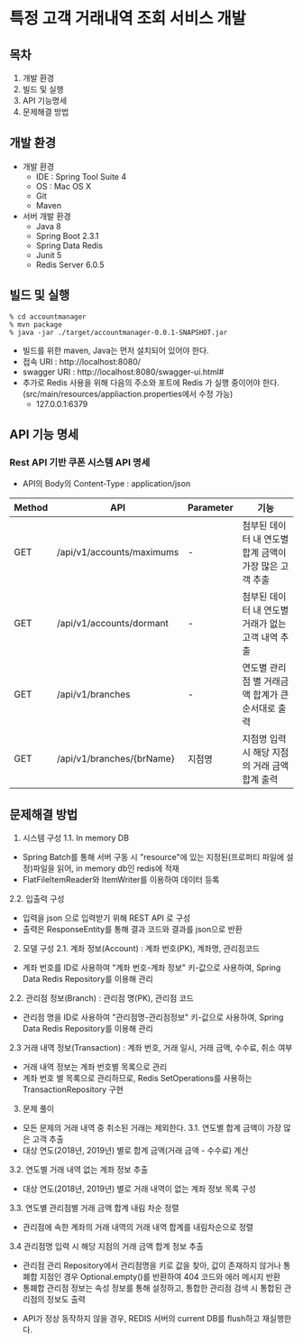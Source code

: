 # 특정 고객 거래내역 조회 서비스 개발

## 목차
1. 개발 환경
2. 빌드 및 실행
3. API 기능명세
5. 문제해결 방법

## 개발 환경
- 개발 환경
    - IDE : Spring Tool Suite 4
    - OS : Mac OS X
    - Git
    - Maven
- 서버 개발 환경
    - Java 8
    - Spring Boot 2.3.1
    - Spring Data Redis
    - Junit 5
    - Redis Server 6.0.5

## 빌드 및 실행

    % cd accountmanager
    % mvn package
    % java -jar ./target/accountmanager-0.0.1-SNAPSHOT.jar

- 빌드를 위한 maven, Java는 먼저 설치되어 있어야 한다.
- 접속 URI : http://localhost:8080/
- swagger URI : http://localhost:8080/swagger-ui.html#
- 추가로 Redis 사용을 위해 다음의 주소와 포트에 Redis 가 실행 중이어야 한다. (src/main/resources/appliaction.properties에서 수정 가능)
    - 127.0.0.1:6379


## API 기능 명세

### Rest API 기반 쿠폰 시스템 API 명세
* API의 Body의 Content-Type : application/json

| Method | API | Parameter | 기능 |
|--|--|--|--|
|GET|/api/v1/accounts/maximums|-|첨부된 데이터 내 연도별 합계 금액이 가장 많은 고객 추출|
|GET|/api/v1/accounts/dormant|-|첨부된 데이터 내 연도별 거래가 없는 고객 내역 추출 |
|GET|/api/v1/branches|-|연도별 관리점 별 거래금액 합계가 큰 순서대로 출력|
|GET|/api/v1/branches/{brName}|지점명|지점명 입력 시 해당 지점의 거래 금액 합계 출력|

## 문제해결 방법
1. 시스템 구성
1.1. In memory DB
- Spring Batch를 통해 서버 구동 시 "resource"에 있는 지정된(프로퍼티 파일에 설정)파일을 읽어, in memory db인 redis에 적재
- FlatFileItemReader와 ItemWriter를 이용하여 데이터 등록

2.2. 입출력 구성
- 입력을 json 으로 입력받기 위해 REST API 로 구성
- 출력은 ResponseEntity를 통해 결과 코드와 결과를 json으로 반환

2. 모델 구성
2.1. 계좌 정보(Account) : 계좌 번호(PK), 계좌명, 관리점코드
 - 계좌 번호를 ID로 사용하여 "계좌 번호-계좌 정보" 키-값으로 사용하여, Spring Data Redis Repository를 이용해 관리
 
2.2. 관리점 정보(Branch) : 관리점 명(PK), 관리점 코드
- 관리점 명을 ID로 사용하여 "관리점명-관리점정보" 키-값으로 사용하여, Spring Data Redis Repository를 이용해 관리

2.3 거래 내역 정보(Transaction) : 계좌 번호, 거래 일시, 거래 금액, 수수료, 취소 여부
- 거래 내역 정보는 계좌 번호별 목록으로 관리
- 계좌 번호 별 목록으로 관리하므로, Redis SetOperations를 사용하는 TransactionRepository 구현

3. 문제 풀이
- 모든 문제의 거래 내역 중 취소된 거래는 제외한다.
3.1. 연도별 합계 금액이 가장 많은 고객 추출
- 대상 연도(2018년, 2019년) 별로 합계 금액(거래 금액 - 수수료) 계산

3.2. 연도별 거래 내역 없는 계좌 정보 추출
- 대상 연도(2018년, 2019년) 별로 거래 내역이 없는 계좌 정보 목록 구성

3.3. 연도별 관리점별 거래 금액 합계 내림 차순 정렬
- 관리점에 속한 계좌의 거래 내역의 거래 내역 합계를 내림차순으로 정렬

3.4 관리점명 입력 시 해당 지점의 거래 금액 합계 정보 추출
- 관리점 관리 Repository에서 관리점명을 키로 값을 찾아, 값이 존재하지 않거나 통폐합 지점인 경우 Optional.empty()를 반환하여 404 코드와 에러 메시지 반환
- 통폐합 관리점 정보는 속성 정보를 통해 설정하고, 통합한 관리점 검색 시 통합된 관리점의 정보도 출력


* API가 정상 동작하지 않을 경우, REDIS 서버의 current DB를 flush하고 재실행한다.
